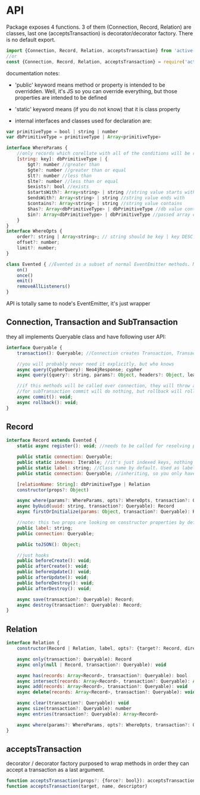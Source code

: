 # API

Package exposes 4 functions.
3 of them (Connection, Record, Relation) are classes, last one (acceptsTransaction) is decorator/decorator factory.
There is no default export.

```javascript
import {Connection, Record, Relation, acceptsTransaction} from 'active-graph-record'
//or
const {Connection, Record, Relation, acceptsTransaction} = require('active-graph-record')
```


documentation notes:
- 'public' keyword means method or property is intended to be overridden.
Well, it's JS so you can override everything, but those properties are intended to be defined

- 'static' keyword means (if you do not know) that it is class property

- internal interfaces and classes used for declaration are:
```javascript
var primitiveType = bool | string | number
var dbPrimitiveType = primitiveType | Array<primitiveType>

interface WhereParams {
    //only records which corellate with all of the conditions will be returned
    [string: key]: dbPrimitiveType | {
        $gt?: number //greater than
        $gte?: number //greater than or equal
        $lt?: number //less than
        $lte?: number //less than or equal
        $exists?: bool //exists
        $startsWith?: Array<string> | string //string value starts with
        $endsWith?: Array<string> | string //string value ends with
        $contains?: Array<string> | string //string value contains
        $has?: Array<dbPrimitiveType> | dbPrimitiveType //db value contains passed arguments
        $in?: Array<dbPrimitiveType> | dbPrimitiveType //passed array contains db value
    }
}
interface WhereOpts {
    order?: string | Array<string>; // string should be key | key DESC | key ASC, e.g. ['created_at', 'friends DESC']
    offset?: number;
    limit?: number;
}

class Evented { //Evented is a subset of normal EventEmitter methods. No declaration provided, please refer to https://nodejs.org/api/events.html
    on()
    once()
    emit()
    removeAllListeners()
}
```
API is totally same to node's EventEmitter, it's just wrapper

## Connection, Transaction and SubTransaction
they all implements Queryable class and have following user API:
```javascript
interface Queryable {
    transaction(): Queryable; //Connection creates Transaction, Transaction creates SubTransaction

    //you will probably never need it explicitly, but who knows
    async query(CypherQuery): Neo4jResponse; cypher
    async query({query?: string, params?: Object, headers?: Object, lean?: boolean}): Neo4jResponse;

    //if this methods will be called over connection, they will throw an error
    //for subTransaction commit will do nothing, but rollback will rollback parent transaction
    async commit(): void;
    async rollback(): void;
}
```

## Record
```javascript
interface Record extends Evented {
    static async register(): void; //needs to be called for resolving purposes

    public static connection: Queryable;
    public static indexes: Iterable; //it's just indexed keys, nothing more
    public static label: string; //Class name by default. Used as label in DB
    public static connection: Queryable; //inheriting, so you only have define it somewhere and that's all

    [relationName: String]: dbPrimitiveType | Relation
    constructor(props?: Object)

    async where(params?: WhereParams, opts?: WhereOpts, transaction?: Queryable): Array<Record>
    async byUuid(uuid: string, transaction?: Queryable): Record
    async firstOrInitialize(params: Object, transaction?: Queryable): Record

    //note: this two props are looking on constructor properties by default
    public label: string;
    public connection: Queryable;

    public toJSON(): Object;

    //just hooks
    public beforeCreate(): void;
    public afterCreate(): void;
    public beforeUpdate(): void;
    public afterUpdate(): void;
    public beforeDestroy(): void;
    public afterDestroy(): void;

    async save(transaction?: Queryable): Record;
    async destroy(transaction?: Queryable): Record;
}

```

## Relation
```javascript
interface Relation {
    constructor(Record | Relation, label, opts?: {target?: Record, direction?: number = 1})

    async only(transaction?: Queryable): Record
    async only(null | Record, transaction?: Queryable): void

    async has(records: Array<Record>, transaction?: Queryable): bool
    async intersect(records: Array<Record>, transaction?: Queryable): Array<Record>
    async add(records: Array<Record>, transaction?: Queryable): void
    async delete(records: Array<Record>, transaction?: Queryable): void

    async clear(transaction?: Queryable): void
    async size(transaction?: Queryable): number
    async entries(transaction?: Queryable): Array<Record>

    async where(params?: WhereParams, opts?: WhereOpts, transaction?: Queryable): Array<Record>
}
```

## acceptsTransaction
decorator / decorator factory purposed to wrap methods in order they can accept a transaction as a last argument.

```javascript
function acceptsTransaction(props?: {force?: bool}): acceptsTransaction
function acceptsTransaction(target, name, descriptor)
```
